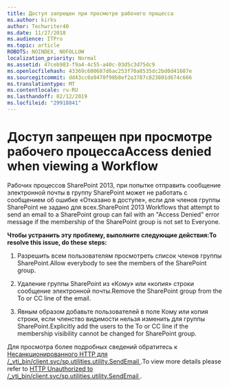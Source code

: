```yaml
---
title: Доступ запрещен при просмотре рабочего процесса
ms.author: kirks
author: Techwriter40
ms.date: 11/27/2018
ms.audience: ITPro
ms.topic: article
ROBOTS: NOINDEX, NOFOLLOW
localization_priority: Normal
ms.assetid: 47ceb983-f9a4-4c55-a40c-03d5c3d75dc9
ms.openlocfilehash: 43369c600687d6ac253f70a8535dc2bd0d41687e
ms.sourcegitcommit: dd43cc0a9470f98b8ef2a3787c823801d674c666
ms.translationtype: MT
ms.contentlocale: ru-RU
ms.lasthandoff: 02/12/2019
ms.locfileid: "29918841"
---
```

# <a name="access-denied-when-viewing-a-workflow"></a><span data-ttu-id="b37bf-102">Доступ запрещен при просмотре рабочего процесса</span><span class="sxs-lookup"><span data-stu-id="b37bf-102">Access denied when viewing a Workflow</span></span>

<span data-ttu-id="b37bf-103">Рабочих процессов SharePoint 2013, при попытке отправить сообщение электронной почты в группу SharePoint может не работать с сообщением об ошибке «Отказано в доступе», если для членов группы SharePoint не задано для всех.</span><span class="sxs-lookup"><span data-stu-id="b37bf-103">SharePoint 2013 Workflows that attempt to send an email to a SharePoint group can fail with an "Access Denied" error message if the membership of the SharePoint group is not set to Everyone.</span></span>
  
 <span data-ttu-id="b37bf-104">**Чтобы устранить эту проблему, выполните следующие действия:**</span><span class="sxs-lookup"><span data-stu-id="b37bf-104">**To resolve this issue, do these steps:**</span></span>
  
 1. <span data-ttu-id="b37bf-105">Разрешить всем пользователям просмотреть список членов группы SharePoint.</span><span class="sxs-lookup"><span data-stu-id="b37bf-105">Allow everybody to see the members of the SharePoint group.</span></span> 
  
 2. <span data-ttu-id="b37bf-106">Удаление группы SharePoint из «Кому» или «копия» строки сообщение электронной почты.</span><span class="sxs-lookup"><span data-stu-id="b37bf-106">Remove the SharePoint group from the To or CC line of the email.</span></span> 
  
 3. <span data-ttu-id="b37bf-107">Явным образом добавьте пользователей в поле Кому или копия строки, если членство видимости нельзя изменить для группы SharePoint.</span><span class="sxs-lookup"><span data-stu-id="b37bf-107">Explicitly add the users to the To or CC line if the membership visibility cannot be changed for SharePoint group.</span></span> 
  
<span data-ttu-id="b37bf-108">Для просмотра более подробных сведений обратитесь к [Несанкционированного HTTP для /_vti_bin/client.svc/sp.utilities.utility.SendEmail ](https://go.microsoft.com/fwlink/?linkid=2044694&amp;clcid=0x409).</span><span class="sxs-lookup"><span data-stu-id="b37bf-108">To view more details please refer to [HTTP Unauthorized to /_vti_bin/client.svc/sp.utilities.utility.SendEmail ](https://go.microsoft.com/fwlink/?linkid=2044694&amp;clcid=0x409).</span></span>
  

